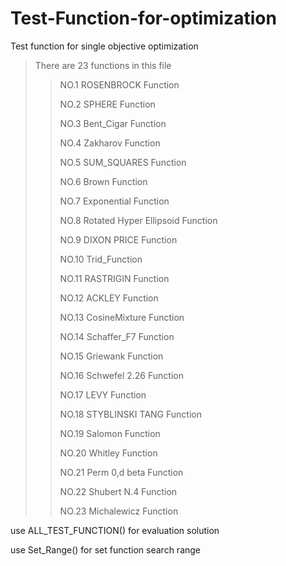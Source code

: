 # Test-Function-for-optimization

Test function for single objective optimization
 > There are 23 functions in this file
 >> NO.1 ROSENBROCK Function
 >>
 >> NO.2 SPHERE Function
 >>
 >> NO.3 Bent_Cigar Function
 >>
 >> NO.4 Zakharov Function
 >>
 >> NO.5 SUM_SQUARES Function
 >>
 >> NO.6 Brown Function
 >>
 >> NO.7 Exponential Function
 >>
 >> NO.8 Rotated Hyper Ellipsoid Function
 >>
 >> NO.9 DIXON PRICE Function
 >>
 >> NO.10 Trid_Function
 >>
 >> NO.11 RASTRIGIN Function
 >>
 >> NO.12 ACKLEY Function
 >>
 >> NO.13 CosineMixture Function
 >>
 >> NO.14 Schaffer_F7 Function
 >>
 >> NO.15 Griewank Function
 >>
 >> NO.16 Schwefel 2.26 Function
 >>
 >> NO.17 LEVY Function
 >>
 >> NO.18 STYBLINSKI TANG Function
 >>
 >> NO.19 Salomon Function
 >>
 >> NO.20 Whitley Function
 >>
 >> NO.21 Perm 0,d beta Function
 >>
 >> NO.22 Shubert N.4 Function
 >>
 >> NO.23 Michalewicz Function


 use ALL_TEST_FUNCTION() for evaluation solution
 
 use Set_Range() for set function search range
